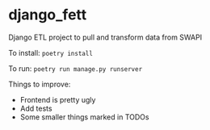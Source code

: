 # django_fett

Django ETL project to pull and transform data from SWAPI

To install:
`poetry install`

To run:
`poetry run manage.py runserver`

Things to improve:

- Frontend is pretty ugly
- Add tests
- Some smaller things marked in TODOs
